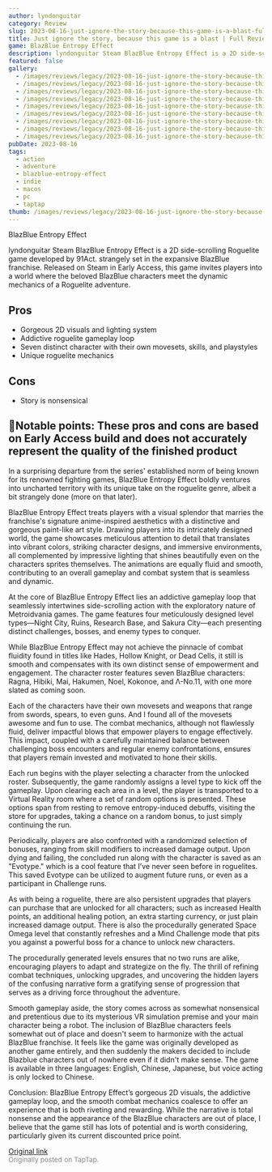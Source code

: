 ```yaml
---
author: lyndonguitar
category: Review
slug: 2023-08-16-just-ignore-the-story-because-this-game-is-a-blast-full-review-blazblue-entropy-effect
title: Just ignore the story, because this game is a blast | Full Review - BlazBlue Entropy Effect
game: BlazBlue Entropy Effect
description: lyndonguitar Steam BlazBlue Entropy Effect is a 2D side-scrolling Roguelite game developed by 91Act. strangely set in the expansive BlazBlue franchise. Released on Steam in Early Access, this game invites players into a world where the beloved BlazBlue characters meet the dynamic mechanics of a Roguelite adventure.
featured: false
gallery:
  - /images/reviews/legacy/2023-08-16-just-ignore-the-story-because-this-game-is-a-blast--full-review---blazblue-entropy-effect-0.avif
  - /images/reviews/legacy/2023-08-16-just-ignore-the-story-because-this-game-is-a-blast--full-review---blazblue-entropy-effect-1.avif
  - /images/reviews/legacy/2023-08-16-just-ignore-the-story-because-this-game-is-a-blast--full-review---blazblue-entropy-effect-2.avif
  - /images/reviews/legacy/2023-08-16-just-ignore-the-story-because-this-game-is-a-blast--full-review---blazblue-entropy-effect-3.avif
  - /images/reviews/legacy/2023-08-16-just-ignore-the-story-because-this-game-is-a-blast--full-review---blazblue-entropy-effect-4.avif
  - /images/reviews/legacy/2023-08-16-just-ignore-the-story-because-this-game-is-a-blast--full-review---blazblue-entropy-effect-5.avif
  - /images/reviews/legacy/2023-08-16-just-ignore-the-story-because-this-game-is-a-blast--full-review---blazblue-entropy-effect-6.avif
  - /images/reviews/legacy/2023-08-16-just-ignore-the-story-because-this-game-is-a-blast--full-review---blazblue-entropy-effect-7.avif
  - /images/reviews/legacy/2023-08-16-just-ignore-the-story-because-this-game-is-a-blast--full-review---blazblue-entropy-effect-8.avif
pubDate: 2023-08-16
tags:
  - action
  - adventure
  - blazblue-entropy-effect
  - indie
  - macos
  - pc
  - taptap
thumb: /images/reviews/legacy/2023-08-16-just-ignore-the-story-because-this-game-is-a-blast--full-review---blazblue-entropy-effect-0.avif
---
```


BlazBlue Entropy Effect

lyndonguitar
Steam
BlazBlue Entropy Effect is a 2D side-scrolling Roguelite game developed by 91Act. strangely set in the expansive BlazBlue franchise. Released on Steam in Early Access, this game invites players into a world where the beloved BlazBlue characters meet the dynamic mechanics of a Roguelite adventure.




## Pros
- Gorgeous 2D visuals and lighting system
- Addictive roguelite gameplay loop
- Seven distinct character with their own movesets, skills, and playstyles
- Unique roguelite mechanics




## Cons
- Story is nonsensical



## 📝Notable points: These pros and cons are based on Early Access build and does not accurately represent the quality of the finished product

In a surprising departure from the series' established norm of being known for its renowned fighting games, BlazBlue Entropy Effect boldly ventures into uncharted territory with its unique take on the roguelite genre, albeit a bit strangely done (more on that later).

BlazBlue Entropy Effect treats players with a visual splendor that marries the franchise's signature anime-inspired aesthetics with a distinctive and gorgeous paint-like art style. Drawing players into its intricately designed world, the game showcases meticulous attention to detail that translates into vibrant colors, striking character designs, and immersive environments, all complemented by impressive lighting that shines beautifully even on the characters sprites themselves. The animations are equally fluid and smooth, contributing to an overall gameplay and combat system that is seamless and dynamic.

At the core of BlazBlue Entropy Effect lies an addictive gameplay loop that seamlessly intertwines side-scrolling action with the exploratory nature of Metroidvania games. The game features four meticulously designed level types—Night City, Ruins, Research Base, and Sakura City—each presenting distinct challenges, bosses, and enemy types to conquer.

While BlazBlue Entropy Effect may not achieve the pinnacle of combat fluidity found in titles like Hades, Hollow Knight, or Dead Cells, it still is smooth and compensates with its own distinct sense of empowerment and engagement. The character roster features seven BlazBlue characters: Ragna, Hibiki, Mai, Hakumen, Noel, Kokonoe, and Λ-No.11, with one more slated as coming soon.

Each of the characters have their own movesets and weapons that range from swords, spears, to even guns. And I found all of the movesets awesome and fun to use. The combat mechanics, although not flawlessly fluid, deliver impactful blows that empower players to engage effectively. This impact, coupled with a carefully maintained balance between challenging boss encounters and regular enemy confrontations, ensures that players remain invested and motivated to hone their skills.

Each run begins with the player selecting a character from the unlocked roster. Subsequently, the game randomly assigns a level type to kick off the gameplay. Upon clearing each area in a level, the player is transported to a Virtual Reality room where a set of random options is presented. These options span from resting to remove entropy-induced debuffs, visiting the store for upgrades, taking a chance on a random bonus, to just simply continuing the run.

Periodically, players are also confronted with a randomized selection of bonuses, ranging from skill modifiers to increased damage output. Upon dying and failing, the concluded run along with the character is saved as an "Evotype." which is a cool feature that I’ve never seen before in roguelites. This saved Evotype can be utilized to augment future runs, or even as a participant in Challenge runs.

As with being a roguelite, there are also persistent upgrades that players can purchase that are unlocked for all characters; such as increased Health points, an additional healing potion, an extra starting currency, or just plain increased damage output. There is also the procedurally generated Space Omega level that constantly refreshes and a Mind Challenge mode that pits you against a powerful boss for a chance to unlock new characters.

The procedurally generated levels ensures that no two runs are alike, encouraging players to adapt and strategize on the fly. The thrill of refining combat techniques, unlocking upgrades, and uncovering the hidden layers of the confusing narrative form a gratifying sense of progression that serves as a driving force throughout the adventure.

Smooth gameplay aside, the story comes across as somewhat nonsensical and pretentious due to its mysterious VR simulation premise and your main character being a robot. The inclusion of BlazBlue characters feels somewhat out of place and doesn't seem to harmonize with the actual BlazBlue franchise. It feels like the game was originally developed as another game entirely, and then suddenly the makers decided to include Blazblue characters out of nowhere even if it didn't make sense. The game is available in three languages: English, Chinese, Japanese, but voice acting is only locked to Chinese.

Conclusion:
BlazBlue Entropy Effect’s gorgeous 2D visuals, the addictive gameplay loop, and the smooth combat mechanics coalesce to offer an experience that is both riveting and rewarding. While the narrative is total nonsense and the appearance of the BlazBlue characters are out of place, I believe that the game still has lots of potential and is worth considering, particularly given its current discounted price point.

[Original link](https://www.taptap.io/post/6149526)<br><span style="font-size: 0.95em; color: #888;">Originally posted on TapTap.</span>